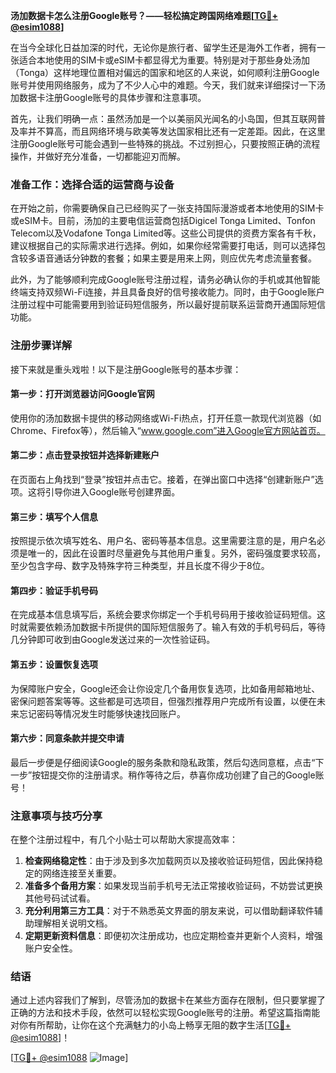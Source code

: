 **汤加数据卡怎么注册Google账号？——轻松搞定跨国网络难题[[TG💪+ @esim1088](https://t.me/s/esim1088)]**

在当今全球化日益加深的时代，无论你是旅行者、留学生还是海外工作者，拥有一张适合本地使用的SIM卡或eSIM卡都显得尤为重要。特别是对于那些身处汤加（Tonga）这样地理位置相对偏远的国家和地区的人来说，如何顺利注册Google账号并使用网络服务，成为了不少人心中的难题。今天，我们就来详细探讨一下汤加数据卡注册Google账号的具体步骤和注意事项。

首先，让我们明确一点：虽然汤加是一个以美丽风光闻名的小岛国，但其互联网普及率并不算高，而且网络环境与欧美等发达国家相比还有一定差距。因此，在这里注册Google账号可能会遇到一些特殊的挑战。不过别担心，只要按照正确的流程操作，并做好充分准备，一切都能迎刃而解。

### 准备工作：选择合适的运营商与设备

在开始之前，你需要确保自己已经购买了一张支持国际漫游或者本地使用的SIM卡或eSIM卡。目前，汤加的主要电信运营商包括Digicel Tonga Limited、Tonfon Telecom以及Vodafone Tonga Limited等。这些公司提供的资费方案各有千秋，建议根据自己的实际需求进行选择。例如，如果你经常需要打电话，则可以选择包含较多语音通话分钟数的套餐；如果主要是用来上网，则应优先考虑流量套餐。

此外，为了能够顺利完成Google账号注册过程，请务必确认你的手机或其他智能终端支持双频Wi-Fi连接，并且具备良好的信号接收能力。同时，由于Google账户注册过程中可能需要用到验证码短信服务，所以最好提前联系运营商开通国际短信功能。

### 注册步骤详解

接下来就是重头戏啦！以下是注册Google账号的基本步骤：

#### 第一步：打开浏览器访问Google官网
使用你的汤加数据卡提供的移动网络或Wi-Fi热点，打开任意一款现代浏览器（如Chrome、Firefox等），然后输入“www.google.com”进入Google官方网站首页。

#### 第二步：点击登录按钮并选择新建账户
在页面右上角找到“登录”按钮并点击它。接着，在弹出窗口中选择“创建新账户”选项。这将引导你进入Google账号创建界面。

#### 第三步：填写个人信息
按照提示依次填写姓名、用户名、密码等基本信息。这里需要注意的是，用户名必须是唯一的，因此在设置时尽量避免与其他用户重复。另外，密码强度要求较高，至少包含字母、数字及特殊字符三种类型，并且长度不得少于8位。

#### 第四步：验证手机号码
在完成基本信息填写后，系统会要求你绑定一个手机号码用于接收验证码短信。这时就需要依赖汤加数据卡所提供的国际短信服务了。输入有效的手机号码后，等待几分钟即可收到由Google发送过来的一次性验证码。

#### 第五步：设置恢复选项
为保障账户安全，Google还会让你设定几个备用恢复选项，比如备用邮箱地址、密保问题答案等等。这些都是可选项目，但强烈推荐用户完成所有设置，以便在未来忘记密码等情况发生时能够快速找回账户。

#### 第六步：同意条款并提交申请
最后一步便是仔细阅读Google的服务条款和隐私政策，然后勾选同意框，点击“下一步”按钮提交你的注册请求。稍作等待之后，恭喜你成功创建了自己的Google账号！

### 注意事项与技巧分享

在整个注册过程中，有几个小贴士可以帮助大家提高效率：

1. **检查网络稳定性**：由于涉及到多次加载网页以及接收验证码短信，因此保持稳定的网络连接至关重要。
2. **准备多个备用方案**：如果发现当前手机号无法正常接收验证码，不妨尝试更换其他号码试试看。
3. **充分利用第三方工具**：对于不熟悉英文界面的朋友来说，可以借助翻译软件辅助理解相关说明文档。
4. **定期更新资料信息**：即便初次注册成功，也应定期检查并更新个人资料，增强账户安全性。

### 结语

通过上述内容我们了解到，尽管汤加的数据卡在某些方面存在限制，但只要掌握了正确的方法和技术手段，依然可以轻松实现Google账号的注册。希望这篇指南能对你有所帮助，让你在这个充满魅力的小岛上畅享无阻的数字生活[[TG💪+ @esim1088](https://t.me/s/esim1088)]！

[[TG💪+ @esim1088](https://t.me/s/esim1088) ![Image](https://i.postimg.cc/4NQfJmqS/Snipaste-2025-05-13-00-14-12.png)]
